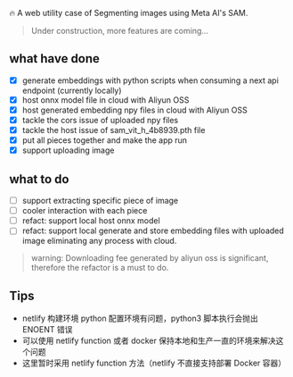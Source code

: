 🔥 A web utility case of Segmenting images using Meta AI's SAM.

> Under construction, more features are coming...

## what have done

- [x] generate embeddings with python scripts when consuming a next api endpoint (currently locally)
- [x] host onnx model file in cloud with Aliyun OSS
- [x] host generated embedding npy files in cloud with Aliyun OSS
- [x] tackle the cors issue of uploaded npy files
- [x] tackle the host issue of sam_vit_h_4b8939.pth file
- [x] put all pieces together and make the app run
- [x] support uploading image

## what to do

- [ ] support extracting specific piece of image
- [ ] cooler interaction with each piece
- [ ] refact: support local host onnx model
- [ ] refact: support local generate and store embedding files with uploaded image eliminating any process with cloud.

> warning: Downloading fee generated by aliyun oss is significant, therefore the refactor is a must to do.

## Tips

- netlify 构建环境 python 配置环境有问题，python3 脚本执行会抛出 ENOENT 错误
- 可以使用 netlify function 或者 docker 保持本地和生产一直的环境来解决这个问题
- 这里暂时采用 netlify function 方法（netlify 不直接支持部署 Docker 容器）
